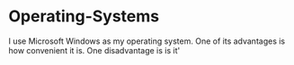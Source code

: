 # Operating-Systems
I use Microsoft Windows as my operating system. One of its advantages is how convenient it is. One disadvantage is is it'
